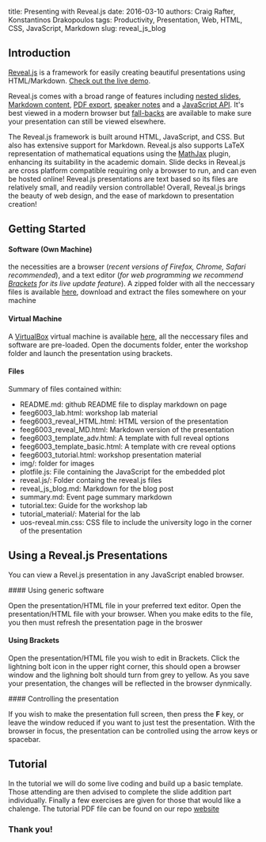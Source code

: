 title: Presenting with Reveal.js
date: 2016-03-10
authors: Craig Rafter, Konstantinos Drakopoulos
tags: Productivity, Presentation, Web, HTML, CSS, JavaScript, Markdown
slug: reveal_js_blog

## Introduction

[Reveal.js](https://github.com/hakimel/reveal.js/) is a framework for easily creating beautiful presentations using HTML/Markdown. [Check out the live demo](http://lab.hakim.se/reveal-js/).

Reveal.js comes with a broad range of features including [nested slides](https://github.com/hakimel/reveal.js#markup), [Markdown content](https://github.com/hakimel/reveal.js#markdown), [PDF export](https://github.com/hakimel/reveal.js#pdf-export), [speaker notes](https://github.com/hakimel/reveal.js#speaker-notes) and a [JavaScript API](https://github.com/hakimel/reveal.js#api). It's best viewed in a modern browser but [fall-backs](https://github.com/hakimel/reveal.js/wiki/Browser-Support) are available to make sure your presentation can still be viewed elsewhere.

The Reveal.js framework is built around HTML, JavaScript, and CSS. But also has extensive support for Markdown. Reveal.js also supports LaTeX representation of mathematical equations using the [MathJax](https://www.mathjax.org/) plugin, enhancing its suitability in the academic domain. Slide decks in Reveal.js are cross platform compatible requiring only a browser to run, and can even be hosted online! Reveal.js presentations are text based so its files are relatively small, and readily version controllable! Overall, Reveal.js brings the beauty of web design, and the ease of markdown to presentation creation!

## Getting Started

#### Software (Own Machine)
the necessities are a browser (*recent versions of Firefox, Chrome, Safari recommended*), and a text editor (*for web programming we recommend [Brackets](http://brackets.io/) for its live update feature*). A zipped folder with all the neccessary files is available [here](/link/to/FILES), download and extract the files somewhere on your machine

#### Virtual Machine

A [VirtualBox](https://www.virtualbox.org/) virtual machine is available [here](/link/to/VM), all the neccessary files and software are pre-loaded. Open the documents folder, enter the workshop folder and launch the presentation using brackets.

#### Files

Summary of files contained within:

- README.md: github README file to display markdown on page
- feeg6003_lab.html: workshop lab material
- feeg6003_reveal_HTML.html: HTML version of the presentation
- feeg6003_reveal_MD.html: Markdown version of the presentation
- feeg6003_template_adv.html: A template with full reveal options
- feeg6003_template_basic.html: A template with cre reveal options
- feeg6003_tutorial.html: workshop presentation material
- img/: folder for images
- plotfile.js: File containing the JavaScript for the embedded plot
- reveal.js/: Folder containg the reveal.js files
- reveal_js_blog.md: Markdown for the blog post
- summary.md: Event page summary markdown
- tutorial.tex: Guide for the workshop lab
- tutorial_material/: Material for the lab
- uos-reveal.min.css: CSS file to include the university logo in the corner of the presentation

## Using a Reveal.js Presentations

You can view a Revel.js presentation in any JavaScript enabled browser.

#### Using generic software

Open the presentation/HTML file in your preferred text editor. Open the presentation/HTML file with your browser. When you make edits to the file, you then must refresh the presentation page in the broswer 

#### Using Brackets

Open the presentation/HTML file you wish to edit in Brackets. Click the lightning bolt icon in the upper right corner, this should open a browser window and the lighning bolt should turn from grey to yellow. As you save your presentation, the changes will be reflected in the browser dynmically.

#### Controlling the presentation

If you wish to make the presentation full screen, then press the **F** key, or leave the window reduced if you want to just test the presentation. With the browser in focus, the presentation can be controlled using the arrow keys or spacebar.

## Tutorial

In the tutorial we will do some live coding and build up a basic template. Those attending are then advised to complete the slide addition part individually. Finally a few exercises are given for those that would like a chalenge. The tutorial PDF file can be found on our repo [website](https://github.com/cbrafter/feeg6003_revealjs/blob/master/tutorial.pdf)

### Thank you!

